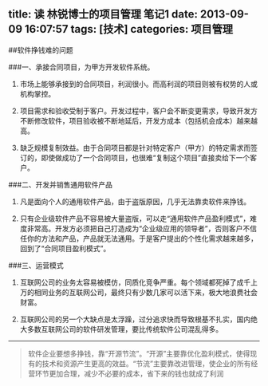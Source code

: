 title: 读 林锐博士的项目管理 笔记1
date: 2013-09-09 16:07:57
tags: [技术]
categories: 项目管理
---
##软件挣钱难的问题

<!-- more -->
###一、承接合同项目，为甲方开发软件系统。

1. 市场上能够承接到的合同项目，利润很小。而高利润的项目则被有权势的人或机构掌控。 

2. 项目需求和验收受制于客户。开发过程中，客户会不断变更需求，导致开发方不断修改软件，项目验收被不断地延后，开发方成本（包括机会成本）越来越高。

3. 缺乏规模复制效益。由于合同项目都是针对特定客户（甲方）的特定需求而签订的，即使做成功了一个合同项目，也很难“复制这个项目”直接卖给下一个客户。

###二、开发并销售通用软件产品

1. 凡是面向个人的通用软件产品，由于盗版原因，几乎无法靠卖软件来挣钱。

2. 只有企业级软件产品不容易被大量盗版，可以走“通用软件产品盈利模式”，难度非常高。开发方必须把自己打造成为“企业级应用的领导者”，否则客户不信任你的方法和产品，产品就无法通用。于是客户提出的个性化需求越来越多，回到了“合同项目盈利模式”。 

###三、运营模式

1. 互联网公司的业务太容易被模仿，同质化竞争严重。每个领域都死掉了成千上万的相同业务的互联网公司，最终只有少数几家可以活下来，极大地浪费社会财富。

2. 互联网公司的另一个大缺点是太浮躁，过分追求快而导致根基不扎实，国内绝大多数互联网公司的软件研发管理，要比传统软件公司混乱得多。

---

>软件企业要想多挣钱，靠“开源节流”。“开源”主要靠优化盈利模式，使得现有的技术和资源产生更高的效益。“节流”主要靠改进管理，使企业的所有经营环节更加合理，减少不必要的成本，省下来的钱也就成了利润